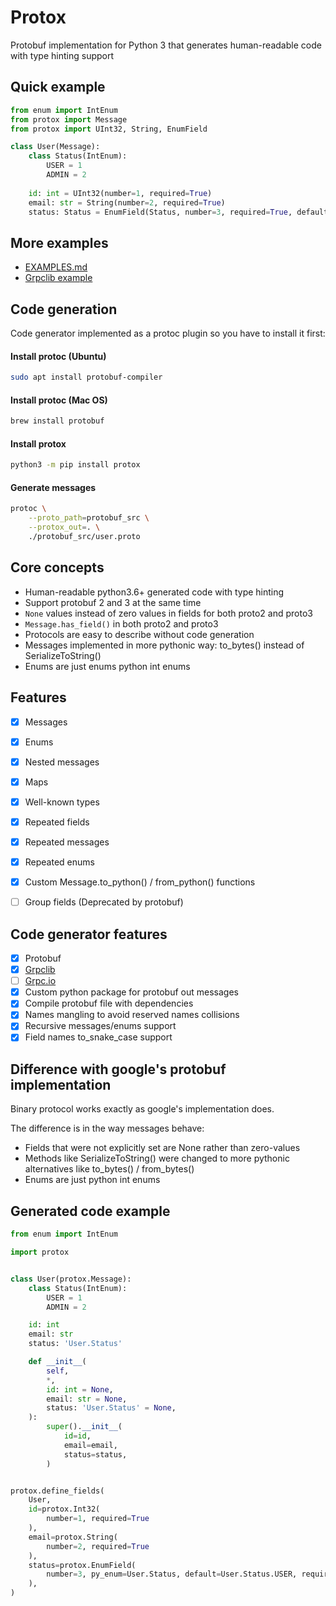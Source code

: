 # Protox
Protobuf implementation for Python 3 that generates human-readable code with type hinting support

## Quick example
```python
from enum import IntEnum
from protox import Message
from protox import UInt32, String, EnumField

class User(Message):
    class Status(IntEnum):
        USER = 1
        ADMIN = 2       
        
    id: int = UInt32(number=1, required=True)
    email: str = String(number=2, required=True)
    status: Status = EnumField(Status, number=3, required=True, default=Status.USER)
```

## More examples 
* [EXAMPLES.md](EXAMPLES.md)
* [Grpclib example](grpclib_example)

## Code generation
Code generator implemented as a protoc plugin so you have to install it first:

#### Install protoc (Ubuntu)
```bash
sudo apt install protobuf-compiler
```

#### Install protoc (Mac OS)
```bash
brew install protobuf
```

#### Install protox
```bash
python3 -m pip install protox
````

#### Generate messages
```bash
protoc \
    --proto_path=protobuf_src \
    --protox_out=. \
    ./protobuf_src/user.proto
```

## Core concepts 
* Human-readable python3.6+ generated code with type hinting
* Support protobuf 2 and 3 at the same time
* `None` values instead of zero values in fields for both proto2 and proto3
* `Message.has_field()` in both proto2 and proto3
* Protocols are easy to describe without code generation 
* Messages implemented in more pythonic way: to_bytes() instead of SerializeToString()
* Enums are just enums python int enums

## Features
- [x] Messages
- [x] Enums
- [x] Nested messages
- [x] Maps
- [x] Well-known types
- [x] Repeated fields
- [x] Repeated messages
- [x] Repeated enums
- [x] Custom Message.to_python() / from_python() functions
- [ ] Group fields (Deprecated by protobuf)


## Code generator features
- [x] Protobuf
- [x] [Grpclib](https://github.com/vmagamedov/grpclib/)
- [ ] [Grpc.io](https://github.com/grpc/grpc/tree/master/src/python/grpcio)
- [x] Custom python package for protobuf out messages
- [x] Compile protobuf file with dependencies
- [x] Names mangling to avoid reserved names collisions
- [x] Recursive messages/enums support
- [x] Field names to_snake_case support

## Difference with google's protobuf implementation
Binary protocol works exactly as google's implementation does.

The difference is in the way messages behave:
* Fields that were not explicitly set are None rather than zero-values
* Methods like SerializeToString() were changed to more pythonic alternatives like to_bytes() / from_bytes()
* Enums are just python int enums

## Generated code example
```python
from enum import IntEnum

import protox


class User(protox.Message):
    class Status(IntEnum):
        USER = 1
        ADMIN = 2

    id: int
    email: str
    status: 'User.Status'

    def __init__(
        self,
        *,
        id: int = None,
        email: str = None,
        status: 'User.Status' = None,
    ):
        super().__init__(
            id=id,
            email=email,
            status=status,
        )


protox.define_fields(
    User,
    id=protox.Int32(
        number=1, required=True
    ),
    email=protox.String(
        number=2, required=True
    ),
    status=protox.EnumField(
        number=3, py_enum=User.Status, default=User.Status.USER, required=True
    ),
)
```
